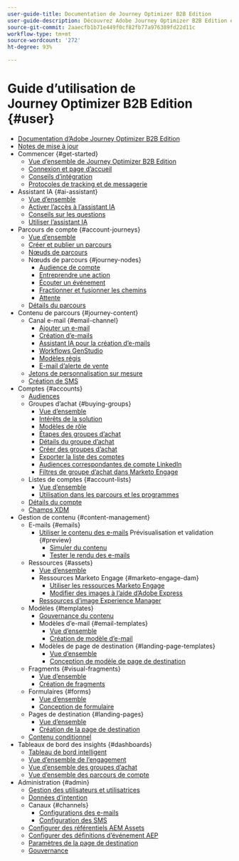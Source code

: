 ```yaml
---
user-guide-title: Documentation de Journey Optimizer B2B Edition
user-guide-description: Découvrez Adobe Journey Optimizer B2B Edition et comment l’utiliser pour orchestrer les parcours des comptes et des groupes d’achat grâce à une IA générative intégrée et une automatisation de pointe.
source-git-commit: 2aaecfb1b71e449f0cf82fb77a976389fd22d11c
workflow-type: tm+mt
source-wordcount: '272'
ht-degree: 93%

---
```



# Guide d’utilisation de Journey Optimizer B2B Edition {#user}

+ [Documentation d’Adobe Journey Optimizer B2B Edition ](guide-overview.md)
+ [Notes de mise à jour](./release-notes/release-notes.md)
+ Commencer {#get-started}
   + [Vue d’ensemble de Journey Optimizer B2B Edition](about-journey-optimizer-b2b-edition.md)
   + [Connexion et page d’accueil](home-page.md)
   + [Conseils d’intégration](./start/get-started.md)
   + [Protocoles de tracking et de messagerie](./start/email-protocols.md)
+ Assistant IA {#ai-assistant}
   + [Vue d’ensemble](./ai-assistant/ai-assistant-overview.md)
   + [Activer l’accès à l’assistant IA](./ai-assistant/enable-ai-assistant-access.md)
   + [Conseils sur les questions](./ai-assistant/question-guidance.md)
   + [Utiliser l’assistant IA](./ai-assistant/use-ai-assistant.md)
+ Parcours de compte {#account-journeys}
   + [Vue d’ensemble](./journeys/journey-overview.md)
   + [Créer et publier un parcours](./journeys/create-publish-journey.md)
   + [Nœuds de parcours](./journeys/journey-nodes.md)
   + Nœuds de parcours {#journey-nodes}
      + [Audience de compte](./journeys/account-audience-nodes.md)
      + [Entreprendre une action](./journeys/action-nodes.md)
      + [Écouter un événement](./journeys/listen-for-event-nodes.md)
      + [Fractionner et fusionner les chemins](./journeys/split-merge-paths-nodes.md)
      + [Attente](./journeys/wait-nodes.md)
   + [Détails du parcours](./journeys/journey-details.md)
+ Contenu de parcours {#journey-content}
   + Canal e-mail {#email-channel}
      + [Ajouter un e-mail](./content/add-email.md)
      + [Création d’e-mails](./content/email-authoring.md)
      + [Assistant IA pour la création d’e-mails](./content/ai-assistant-emails.md)
      + [Workflows GenStudio](./content/genstudio-email-workflow.md)
      + [Modèles régis](./content/email-authoring-governance.md)
      + [E-mail d’alerte de vente](./content/sales-alert-email.md)
   + [Jetons de personnalisation sur mesure](./content/personalization-my-tokens.md)
   + [Création de SMS](./content/sms-authoring.md)
+ Comptes {#accounts}
   + [Audiences](./audiences/account-audience-overview.md)
   + Groupes d’achat {#buying-groups}
      + [Vue d’ensemble](./buying-groups/buying-groups-overview.md)
      + [Intérêts de la solution](./buying-groups/solution-interests.md)
      + [Modèles de rôle](./buying-groups/buying-groups-role-templates.md)
      + [Étapes des groupes d’achat](./buying-groups/buying-group-stages.md)
      + [Détails du groupe d’achat](./buying-groups/buying-group-details.md)
      + [Créer des groupes d’achat](./buying-groups/buying-groups-create.md)
      + [Exporter la liste des comptes](./audiences/account-list-export.md)
      + [Audiences correspondantes de compte LinkedIn](./data/linkedin-account-matched-audiences.md)
      + [Filtres de groupe d’achat dans Marketo Engage](./buying-groups/marketo-engage-smart-list-buying-group-filters.md)
   + Listes de comptes {#account-lists}
      + [Vue d’ensemble](./accounts/account-lists.md)
      + [Utilisation dans les parcours et les programmes](./accounts/account-lists-journeys.md)
   + [Détails du compte](./accounts/account-details.md)
   + [Champs XDM](./data/field-mapping.md)
+ Gestion de contenu {#content-management}
   + E-mails {#emails}
      + [Utiliser le contenu des e-mails](./content/emails-list.md)
Prévisualisation et validation {#preview}
         + [Simuler du contenu](./content/email-simulate-content.md)
         + [Tester le rendu des e-mails](./content/email-test-rendering.md)
   + Ressources {#assets}
      + [Vue d’ensemble](./content/assets-overview.md)
      + Ressources Marketo Engage {#marketo-engage-dam}
         + [Utiliser les ressources Marketo Engage](./content/marketo-engage-design-studio.md)
         + [Modifier des images à l’aide d’Adobe Express](./content/image-edit-adobe-express.md)
      + [Ressources d’image Experience Manager](./content/aem-assets.md)
   + Modèles {#templates}
      + [Gouvernance du contenu](./content/template-content-governance.md)
      + Modèles d’e-mail {#email-templates}
         + [Vue d’ensemble](./content/email-templates.md)
         + [Création de modèle d’e-mail](./content/email-template-authoring.md)
      + Modèles de page de destination {#landing-page-templates}
         + [Vue d’ensemble](./content/landing-page-templates.md)
         + [Conception de modèle de page de destination](./content/landing-page-template-design.md)
   + Fragments {#visual-fragments}
      + [Vue d’ensemble](./content/fragments.md)
      + [Création de fragments](./content/fragment-authoring.md)
   + Formulaires {#forms}
      + [Vue d’ensemble](./content/forms.md)
      + [Conception de formulaire](./content/form-design.md)
   + Pages de destination {#landing-pages}
      + [Vue d’ensemble](./content/landing-pages.md)
      + [Création de la page de destination](./content/landing-page-design.md)
   + [Contenu conditionnel](./content/conditional-content.md)
+ Tableaux de bord des insights {#dashboards}
   + [Tableau de bord intelligent](./dashboards/intelligent-dashboard.md)
   + [Vue d’ensemble de l’engagement](./dashboards/engagement-dashboard.md)
   + [Vue d’ensemble des groupes d’achat](./dashboards/buying-groups-dashboard.md)
   + [Vue d’ensemble des parcours de compte](./dashboards/journeys-dashboard.md)
+ Administration {#admin}
   + [Gestion des utilisateurs et utilisatrices](./admin/user-management.md)
   + [Données d’intention](./admin/intent-data.md)
   + Canaux {#channels}
      + [Configurations des e-mails](./admin/configure-channels-emails.md)
      + [Configuration des SMS](./admin/configure-channels-sms.md)
   + [Configurer des référentiels AEM Assets](./admin/configure-aem-repositories.md)
   + [Configurer des définitions d’événement AEP](./admin/configure-aep-events.md)
   + [Paramètres de la page de destination](./admin/landing-page-settings.md)
   + [Gouvernance](./admin/governance.md)
